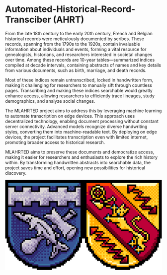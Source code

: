# Automated-Historical-Record-Transciber (AHRT)
From the late 18th century to the early 20th century, French and Belgian historical records were meticulously documented by scribes. These records, spanning from the 1790s to the 1920s, contain invaluable information about individuals and events, forming a vital resource for genealogists, historians, and researchers interested in societal changes over time. Among these records are 10-year tables—summarized indices compiled at decade intervals, containing abstracts of names and key details from various documents, such as birth, marriage, and death records.

Most of these indices remain untranscribed, locked in handwritten form, making it challenging for researchers to manually sift through countless pages. Transcribing and making these indices searchable would greatly enhance access, allowing researchers to efficiently trace lineages, study demographics, and analyze social changes.

The MLAHRTED project aims to address this by leveraging machine learning to automate transcription on edge devices. This approach uses decentralized technology, enabling document processing without constant server connectivity. Advanced models recognize diverse handwriting styles, converting them into machine-readable text. By deploying on edge devices, the project facilitates transcription even with limited internet, promoting broader access to historical research.

MLAHRTED aims to preserve these documents and democratize access, making it easier for researchers and enthusiasts to explore the rich history within. By transforming handwritten abstracts into searchable data, the project saves time and effort, opening new possibilities for historical discovery.

![My Image](./alliance_detailed_pixelated.png)
